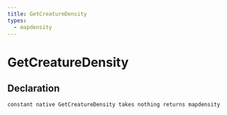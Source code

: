 ```yaml
---
title: GetCreatureDensity
types:
  - mapdensity
---
```


# GetCreatureDensity

## Declaration

```jass
constant native GetCreatureDensity takes nothing returns mapdensity
```

